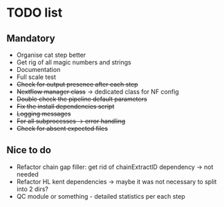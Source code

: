 # TODO list

## Mandatory

- Organise cat step better
- Get rig of all magic numbers and strings
- Documentation
- Full scale test
- ~~Check for output presence after each step~~
- ~~Nextflow manager class~~ -> dedicated class for NF config
- ~~Double check the pipeline default parameters~~
- ~~Fix the install dependencies script~~
- ~~Logging messages~~
- ~~For all subprocesses -> error handling~~
- ~~Check for absent expected files~~

## Nice to do

- Refactor chain gap filler: get rid of chainExtractID dependency -> not needed
- Refactor HL kent dependencies -> maybe it was not necessary to split into 2 dirs?
- QC module or something - detailed statistics per each step
